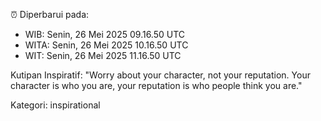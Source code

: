 ⏰ Diperbarui pada:
- WIB: Senin, 26 Mei 2025 09.16.50 UTC
- WITA: Senin, 26 Mei 2025 10.16.50 UTC
- WIT: Senin, 26 Mei 2025 11.16.50 UTC

Kutipan Inspiratif:
"Worry about your character, not your reputation. Your character is who you are, your reputation is who people think you are."


Kategori: inspirational

